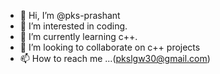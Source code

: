 - 👋 Hi, I’m @pks-prashant
- 👀 I’m interested in coding.
- 🌱 I’m currently learning c++.
- 💞️ I’m looking to collaborate on c++ projects
- 📫 How to reach me ...(pkslgw30@gmail.com)

<!---
pks-prashant/pks-prashant is a ✨ special ✨ repository because its `README.md` (this file) appears on your GitHub profile.
You can click the Preview link to take a look at your changes.
--->
